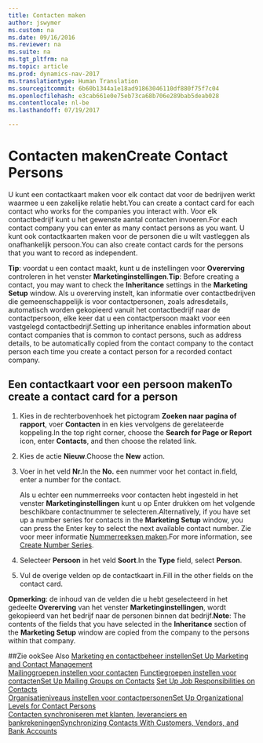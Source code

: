 ```yaml
---
title: Contacten maken
author: jswymer
ms.custom: na
ms.date: 09/16/2016
ms.reviewer: na
ms.suite: na
ms.tgt_pltfrm: na
ms.topic: article
ms.prod: dynamics-nav-2017
ms.translationtype: Human Translation
ms.sourcegitcommit: 6b60b1344a1e18ad91863046110df880f75f7c04
ms.openlocfilehash: e3cab661e0e75eb73ca68b706e289bab5deab028
ms.contentlocale: nl-be
ms.lasthandoff: 07/19/2017

---
```

# <a name="create-contact-persons"></a><span data-ttu-id="723d3-102">Contacten maken</span><span class="sxs-lookup"><span data-stu-id="723d3-102">Create Contact Persons</span></span>
<span data-ttu-id="723d3-103">U kunt een contactkaart maken voor elk contact dat voor de bedrijven werkt waarmee u een zakelijke relatie hebt.</span><span class="sxs-lookup"><span data-stu-id="723d3-103">You can create a contact card for each contact who works for the companies you interact with.</span></span> <span data-ttu-id="723d3-104">Voor elk contactbedrijf kunt u het gewenste aantal contacten invoeren.</span><span class="sxs-lookup"><span data-stu-id="723d3-104">For each contact company you can enter as many contact persons as you want.</span></span> <span data-ttu-id="723d3-105">U kunt ook contactkaarten maken voor de personen die u wilt vastleggen als onafhankelijk persoon.</span><span class="sxs-lookup"><span data-stu-id="723d3-105">You can also create contact cards for the persons that you want to record as independent.</span></span>

<span data-ttu-id="723d3-106">**Tip**: voordat u een contact maakt, kunt u de instellingen voor **Overerving** controleren in het venster **Marketinginstellingen**.</span><span class="sxs-lookup"><span data-stu-id="723d3-106">**Tip**: Before creating a contact, you may want to check the **Inheritance** settings in the **Marketing Setup** window.</span></span> <span data-ttu-id="723d3-107">Als u overerving instelt, kan informatie over contactbedrijven die gemeenschappelijk is voor contactpersonen, zoals adresdetails, automatisch worden gekopieerd vanuit het contactbedrijf naar de contactpersoon, elke keer dat u een contactpersoon maakt voor een vastgelegd contactbedrijf.</span><span class="sxs-lookup"><span data-stu-id="723d3-107">Setting up inheritance enables information about contact companies that is common to contact persons, such as address details, to be automatically copied from the contact company to the contact person each time you create a contact person for a recorded contact company.</span></span>

## <a name="to-create-a-contact-card-for-a-person"></a><span data-ttu-id="723d3-108">Een contactkaart voor een persoon maken</span><span class="sxs-lookup"><span data-stu-id="723d3-108">To create a contact card for a person</span></span>
1. <span data-ttu-id="723d3-109">Kies in de rechterbovenhoek het pictogram **Zoeken naar pagina of rapport**, voer **Contacten** in en kies vervolgens de gerelateerde koppeling.</span><span class="sxs-lookup"><span data-stu-id="723d3-109">In the top right corner, choose the **Search for Page or Report** icon, enter **Contacts**, and then choose the related link.</span></span>
2. <span data-ttu-id="723d3-110">Kies de actie **Nieuw**.</span><span class="sxs-lookup"><span data-stu-id="723d3-110">Choose the **New** action.</span></span>
3. <span data-ttu-id="723d3-111">Voer in het veld **Nr.**</span><span class="sxs-lookup"><span data-stu-id="723d3-111">In the **No.**</span></span> <span data-ttu-id="723d3-112">een nummer voor het contact in.</span><span class="sxs-lookup"><span data-stu-id="723d3-112">field, enter a number for the contact.</span></span>

    <span data-ttu-id="723d3-113">Als u echter een nummerreeks voor contacten hebt ingesteld in het venster **Marketinginstellingen** kunt u op Enter drukken om het volgende beschikbare contactnummer te selecteren.</span><span class="sxs-lookup"><span data-stu-id="723d3-113">Alternatively, if you have set up a number series for contacts in the **Marketing Setup** window, you can press the Enter key to select the next available contact number.</span></span> <span data-ttu-id="723d3-114">Zie voor meer informatie [Nummerreeksen maken](ui-create-number-series.md).</span><span class="sxs-lookup"><span data-stu-id="723d3-114">For more information, see [Create Number Series](ui-create-number-series.md).</span></span>
4. <span data-ttu-id="723d3-115">Selecteer **Persoon** in het veld **Soort**.</span><span class="sxs-lookup"><span data-stu-id="723d3-115">In the **Type** field, select **Person**.</span></span>
5. <span data-ttu-id="723d3-116">Vul de overige velden op de contactkaart in.</span><span class="sxs-lookup"><span data-stu-id="723d3-116">Fill in the other fields on the contact card.</span></span>

<span data-ttu-id="723d3-117">**Opmerking**: de inhoud van de velden die u hebt geselecteerd in het gedeelte **Overerving** van het venster **Marketinginstellingen**, wordt gekopieerd van het bedrijf naar de personen binnen dat bedrijf.</span><span class="sxs-lookup"><span data-stu-id="723d3-117">**Note**: The contents of the fields that you have selected in the **Inheritance** section of the **Marketing Setup** window are copied from the company to the persons within that company.</span></span>

##<a name="see-also"></a><span data-ttu-id="723d3-118">Zie ook</span><span class="sxs-lookup"><span data-stu-id="723d3-118">See Also</span></span>
[<span data-ttu-id="723d3-119">Marketing en contactbeheer instellen</span><span class="sxs-lookup"><span data-stu-id="723d3-119">Set Up Marketing and Contact Management</span></span>](marketing-setup-marketing.md)  
<span data-ttu-id="723d3-120">[Mailinggroepen instellen voor contacten](marketing-mailing-groups.md#assign-mailing-groups-to-a-contact)
[Functiegroepen instellen voor contacten](marketing-job-responsibilities.md)</span><span class="sxs-lookup"><span data-stu-id="723d3-120">[Set Up Mailing Groups on Contacts](marketing-mailing-groups.md#assign-mailing-groups-to-a-contact)
[Set Up Job Responsibilities on Contacts](marketing-job-responsibilities.md)</span></span>  
[<span data-ttu-id="723d3-121">Organisatieniveaus instellen voor contactpersonen</span><span class="sxs-lookup"><span data-stu-id="723d3-121">Set Up Organizational Levels for Contact Persons</span></span>](marketing-organizational-levels.md)  
[<span data-ttu-id="723d3-122">Contacten synchroniseren met klanten, leveranciers en bankrekeningen</span><span class="sxs-lookup"><span data-stu-id="723d3-122">Synchronizing Contacts With Customers, Vendors, and Bank Accounts</span></span>](marketing-synchronize-contacts-customers-vendors-bank-accounts.md)  

